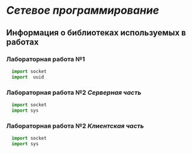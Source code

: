 # ***Сетевое программирование***
## Информация о библиотеках используемых в работах

### **Лабораторная работа №1**
```python
  import socket
  import  uuid
```
### **Лабораторная работа №2** ***Серверная часть***
```python
  import socket
  import sys
```
### **Лабораторная работа №2** ***Клиентская часть***
```python
  import socket
  import sys
```
